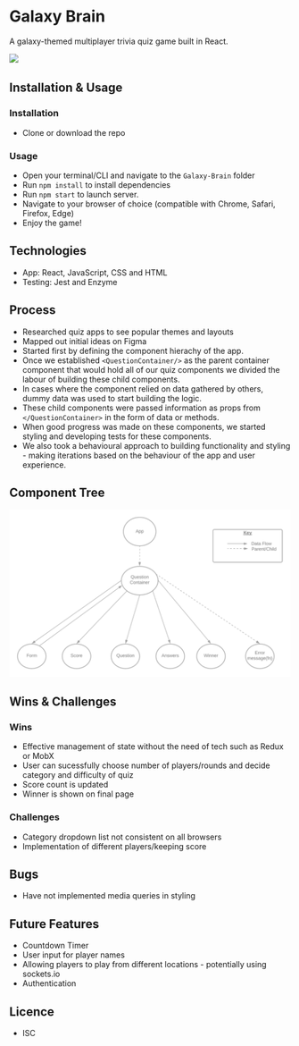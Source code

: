 # Galaxy Brain

A galaxy-themed multiplayer trivia quiz game built in React.

![](src/Components/Background/readme.gif)

## Installation & Usage

### Installation

- Clone or download the repo

### Usage

- Open your terminal/CLI and navigate to the `Galaxy-Brain` folder
- Run `npm install` to install dependencies
- Run `npm start` to launch server.
- Navigate to your browser of choice (compatible with Chrome, Safari, Firefox, Edge)
- Enjoy the game!

## Technologies

- App: React, JavaScript, CSS and HTML
- Testing: Jest and Enzyme 

## Process

- Researched quiz apps to see popular themes and layouts
- Mapped out initial ideas on Figma
- Started first by defining the component hierachy of the app.
- Once we established `<QuestionContainer/>` as the parent container component that would hold all of our quiz components we divided the labour of building these child components.
- In cases where the component relied on data gathered by others, dummy data was used to start building the logic.
- These child components were passed information as props from `</QuestionContainer>` in the form of data or methods.
- When good progress was made on these components, we started styling and developing tests for these components.
- We also took a behavioural approach to building functionality and styling - making iterations based on the behaviour of the app and user experience.

## Component Tree

![](component.png)

## Wins & Challenges

### Wins
- Effective management of state without the need of tech such as Redux or MobX
- User can sucessfully choose number of players/rounds and decide category and difficulty of quiz
- Score count is updated
- Winner is shown on final page

### Challenges

- Category dropdown list not consistent on all browsers
- Implementation of different players/keeping score

## Bugs

- Have not implemented media queries in styling

## Future Features

- Countdown Timer
- User input for player names
- Allowing players to play from different locations - potentially using sockets.io
- Authentication

## Licence

- ISC
